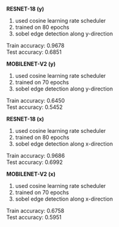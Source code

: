 **RESNET-18 (y)**
1. used cosine learning rate scheduler
2. trained on 80 epochs
3. sobel edge detection along y-direction 

Train accuracy: 0.9678 </br>
Test accuracy: 0.6851



**MOBILENET-V2 (y)**

1. used cosine learning rate scheduler
2. trained on 70 epochs
3. sobel edge detection along y-direction 


Train accuracy: 0.6450 </br>
Test accuracy: 0.5452




**RESNET-18 (x)**
1. used cosine learning rate scheduler
2. trained on 80 epochs
3. sobel edge detection along x-direction 

Train accuracy: 0.9686 </br>
Test accuracy: 0.6992



**MOBILENET-V2 (x)**

1. used cosine learning rate scheduler
2. trained on 70 epochs
3. sobel edge detection along x-direction 


Train accuracy: 0.6758 </br>
Test accuracy: 0.5951
